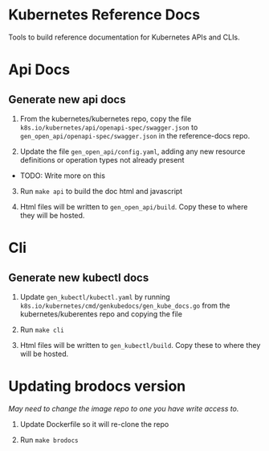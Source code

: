 # Kubernetes Reference Docs

Tools to build reference documentation for Kubernetes APIs and CLIs.

# Api Docs

## Generate new api docs

1. From the kubernetes/kubernetes repo, copy the file `k8s.io/kubernetes/api/openapi-spec/swagger.json` to `gen_open_api/openapi-spec/swagger.json` in the reference-docs repo.

2. Update the file `gen_open_api/config.yaml`, adding any new resource definitions or operation types not already present
  - TODO: Write more on this

3. Run `make api` to build the doc html and javascript

4. Html files will be written to `gen_open_api/build`.  Copy these to where they will be hosted.

# Cli

## Generate new kubectl docs

1. Update `gen_kubectl/kubectl.yaml` by running `k8s.io/kubernetes/cmd/genkubedocs/gen_kube_docs.go` from the kubernetes/kuberentes repo and copying the file

2. Run `make cli`

3. Html files will be written to `gen_kubectl/build`.  Copy these to where they will be hosted.

# Updating brodocs version

*May need to change the image repo to one you have write access to.*

1. Update Dockerfile so it will re-clone the repo

2. Run `make brodocs`
